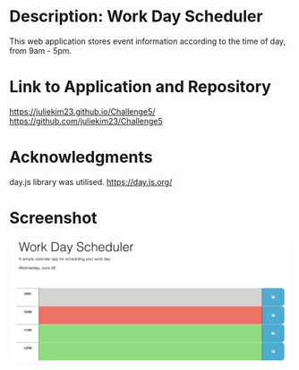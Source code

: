 # Description: Work Day Scheduler
This web application stores event information according to the time of day, from 9am - 5pm. 

# Link to Application and Repository
https://juliekim23.github.io/Challenge5/
https://github.com/juliekim23/Challenge5 

# Acknowledgments
day.js library was utilised. https://day.js.org/ 


# Screenshot

![Calendar App](/Assets/Screenshot%202023-06-28%20at%209.30.09%20pm.png?raw=true "Calendar App")
